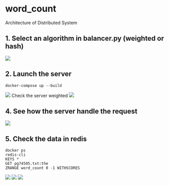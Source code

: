 # word_count
Architecture of Distributed System

## 1. Select an algorithm in balancer.py (weighted or hash)
<image src = "./images/select.png">
  
## 2. Launch the server
```
docker-compose up --build
```
<image src = "./images/create.png">
  Check the server weighted
  <image src = "./images/weighted.png"
## 3. Send request
```
python client_socket_single.py
```
<image src = "./images/client.png">

## 4. See how the server handle the request
<image src = "./images/server.png">

## 5. Check the data in redis
```
docker ps
redis-cli
KEYS *
GET pg74505.txt:the
ZRANGE word_count 0 -1 WITHSCORES
```
<image src = "./images/redis.png">
<image src = "./images/key.png">
<image src = "./images/word_count.png">

